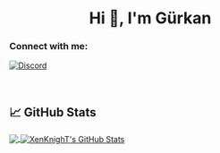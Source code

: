 <h1 align="center">Hi 👋, I'm Gürkan</h1>



### Connect with me:

[![Discord](https://discord.com/api/guilds/577869674801397760/widget.png?style=banner1)](https://discord.gg/XUck63E)

<br />



## &#x1f4c8; GitHub Stats

<a href="https://github.com/Xenknight61/Xenknight61">
  <img align="center" src="https://github-readme-stats.vercel.app/api/top-langs/?username=Xenknight61&hide=java,html&title_color=ffffff&text_color=c9cacc&icon_color=2bbc8a&bg_color=1d1f21" />
</a>
<a href="https://github.com/Xenknight61/Xenknight61">
  <img align="center" src="https://github-readme-stats.vercel.app/api?username=Xenknight61&show_icons=true&line_height=27&count_private=true&title_color=ffffff&text_color=c9cacc&icon_color=2bbc8a&bg_color=1d1f21" alt="XenKnighT's GitHub Stats" />
</a>
 

